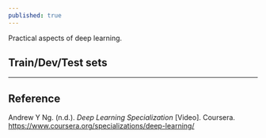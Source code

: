 ```yaml
---
published: true
---
```

Practical aspects of deep learning.

## Train/Dev/Test sets



----
## Reference
Andrew Y Ng. (n.d.). _Deep Learning Specialization_ [Video]. Coursera.  
<https://www.coursera.org/specializations/deep-learning/>
